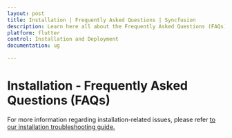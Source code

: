 ```yaml
---
layout: post
title: Installation | Frequently Asked Questions | Syncfusion
description: Learn here all about the Frequently Asked Questions (FAQs) about the doubts that might occur during the Installation.
platform: flutter
control: Installation and Deployment
documentation: ug

---
```


# Installation - Frequently Asked Questions (FAQs)

For more information regarding installation-related issues, please refer [to our installation troubleshooting guide.](https://help.syncfusion.com/flutter/installation/installation-errors)